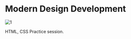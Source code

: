 # Modern Design Development

![1](https://github.com/abdullahsam007/Random-Design/assets/127679907/d3fc5e16-2ffd-468e-9046-80506158b881)




HTML, CSS Practice session.
